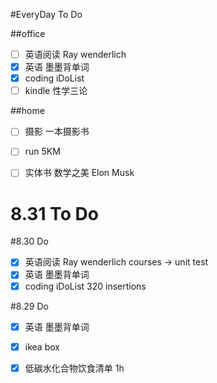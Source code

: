 #EveryDay To Do


##office

- [ ] 英语阅读		Ray wenderlich    
- [x] 英语			墨墨背单词      
- [x] coding     iDoList   
- [ ] kindle     性学三论

##home

- [ ] 摄影		   一本摄影书
- [ ] run  			5KM
- [ ] 实体书			数学之美 Elon Musk


# 8.31 To Do





#8.30 Do

- [x] 英语阅读		Ray wenderlich   courses -> unit test
- [x] 英语			墨墨背单词
- [x] coding     iDoList   	      320 insertions

#8.29 Do 

- [x] 英语			墨墨背单词
- [x] ikea box
- [x] 低碳水化合物饮食清单			1h


